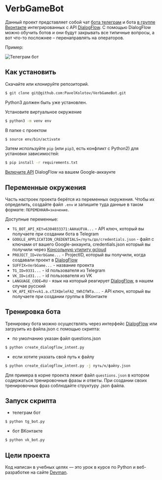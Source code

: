 # VerbGameBot


Данный проект представляет собой чат [бота телеграм](https://t.me/VerbGameDVMN_bot) и бота [в группе Вконтакте](https://vk.com/public221583857) интегрированных с API [DialogFlow](https://dialogflow.cloud.google.com/). 
С помощью DialogFlow можно обучить ботов и они будут закрывать все типичные вопросы, а вот что-то посложнее – перенаправлять на операторов.

Пример:

![Телеграм бот](https://dvmn.org/filer/canonical/1569214094/323/)

## Как установить

Скачайте или клонируйте репозиторий.

```bash
$ git clone git@github.com:PavelKolotov/VerbGameBot.git
```

Python3 должен быть уже установлен.

Установите виртуальное окружение

```bash
$ python3 -m venv env
```
В папке с проектом 

```bash
$ source env/bin/activate
```

Затем используйте `pip` (или `pip3`, есть конфликт с Python2) для установки зависимостей:

```bash
$ pip install -r requirements.txt
```

[Включите API](https://cloud.google.com/dialogflow/es/docs/quick/setup#api) DialogFlow на вашем Google-аккаунте

## Переменные окружения

Часть настроек проекта берётся из переменных окружения. Чтобы их определить, создайте файл `.env` и запишите туда данные в таком формате: `ПЕРЕМЕННАЯ=значение`.

Доступные переменные:

- `TG_BOT_API_KEY=6304033371:AAHaUFVA...` - API ключ, который вы получаете при создании бота в Telegram
- `GOOGLE_APPLICATION_CREDENTIALS=/путь/до/credentials.json` -  файл с ключами от вашего Google-аккаунта, credentials.json который вы получили через [Консольную утилиту gcloud](https://cloud.google.com/dialogflow/es/docs/quick/setup#sdk)
- `PROJECT_ID=VerbGame...` - ProjectID, который вы получили, когда создавали проект в [DialogFlow](https://dialogflow.cloud.google.com/)
- `SUFFIX=VerbGame...` - название проекта
- `TG_ID=9331...` - id пользователя из Telegram
- `VK_ID=id31...` - id пользователя из VK
- `LANGUAGE_CODE=RU` - язык на который реагирует [DialogFlow](https://dialogflow.cloud.google.com/), в нашем случае русский
- `VK_API_KEY=vk1.a.cTJXQeleFA2_tWhIfWTa...` - API ключ, который вы получаете при создании группы в ВКонтакте

## Тренировка бота

Тренировку бота можно осуществлять через интерфейс [DialogFlow](https://dialogflow.cloud.google.com/) или загрузить из файла.json с помощью скрипта:

- по умолчанию указан файл questions.json
```bash
$ python create_dialogflow_intent.py
```

- если хотите указать свой путь к файлу
```bash
$ python create_dialogflow_intent.py -j путь/к/файлу.json
```

Для примера в корне проекта лежит файл  `questions.json` в котором содержаться тренировочные фразы и ответы. При создании своих тренировочных фраз соблюдайте структуру .json файла.


## Запуск скрипта

- телеграм бот
```bash
$ python tg_bot.py
```
- бот ВКонтакте
```bash
$ python vk_bot.py
```

## Цели проекта

Код написан в учебных целях — это урок в курсе по Python и веб-разработке на сайте [Devman](https://dvmn.org).
